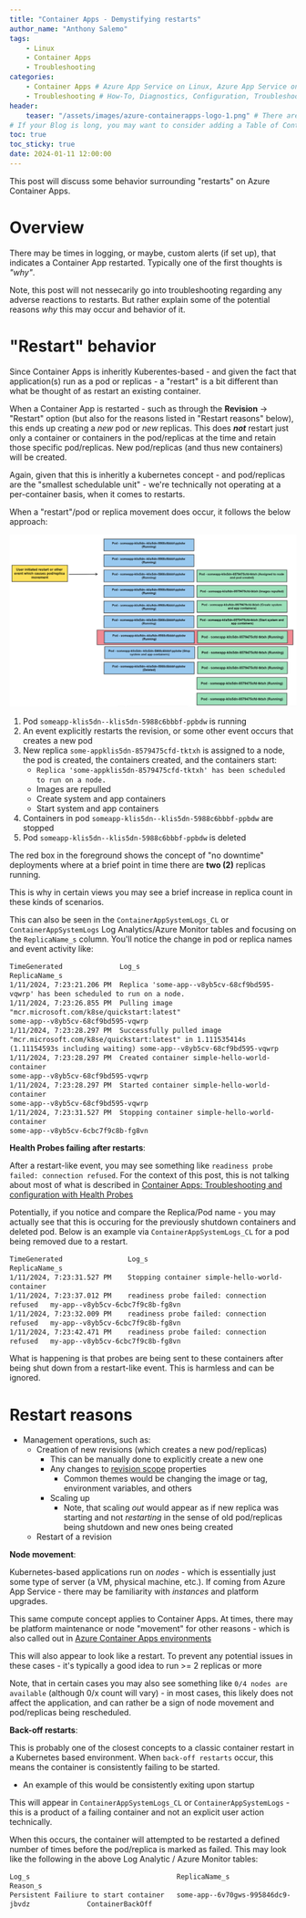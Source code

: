 ```yaml
---
title: "Container Apps - Demystifying restarts"
author_name: "Anthony Salemo"
tags:
    - Linux
    - Container Apps
    - Troubleshooting
categories:
    - Container Apps # Azure App Service on Linux, Azure App Service on Windows, Function App, Azure VM, Azure SDK
    - Troubleshooting # How-To, Diagnostics, Configuration, Troubleshooting, Performance
header:
    teaser: "/assets/images/azure-containerapps-logo-1.png" # There are multiple logos that can be used in "/assets/images" if you choose to add one.
# If your Blog is long, you may want to consider adding a Table of Contents by adding the following two settings.
toc: true
toc_sticky: true
date: 2024-01-11 12:00:00
---
```


This post will discuss some behavior surrounding "restarts" on Azure Container Apps.

# Overview
There may be times in logging, or maybe, custom alerts (if set up), that indicates a Container App restarted. Typically one of the first thoughts is _"why"_.

Note, this post will not nessecarily go into troubleshooting regarding any adverse reactions to restarts. But rather explain some of the potential reasons _why_ this may occur and behavior of it.

# "Restart" behavior
Since Container Apps is inheritly Kuberentes-based - and given the fact that application(s) run as a pod or replicas - a "restart" is a bit different than what be thought of as restart an existing container.

When a Container App is restarted - such as through the **Revision** -> "Restart" option (but also for the reasons listed in "Restart reasons" below), this ends up creating a _new_ pod or _new_ replicas. This does **_not_** restart just only a container or containers in the pod/replicas at the time and retain those specific pod/replicas. New pod/replicas (and thus new containers) will be created.

Again, given that this is inheritly a kubernetes concept - and pod/replicas are the "smallest schedulable unit" - we're technically not operating at a per-container basis, when it comes to restarts.

When a "restart"/pod or replica movement does occur, it follows the below approach:

![ACA restart behavior](/media/2024/01/aca-restart-diagram.png)

1. Pod `someapp-klis5dn--klis5dn-5988c6bbbf-ppbdw` is running
2. An event explicitly restarts the revision, or some other event occurs that creates a new pod 
3. New replica `some-appklis5dn-8579475cfd-tktxh` is assigned to a node, the pod is created, the containers created, and the containers start:
   - `Replica 'some-appklis5dn-8579475cfd-tktxh' has been scheduled to run on a node.`
   - Images are repulled
   - Create system and app containers
   - Start system and app containers
4. Containers in pod `someapp-klis5dn--klis5dn-5988c6bbbf-ppbdw` are stopped
5. Pod `someapp-klis5dn--klis5dn-5988c6bbbf-ppbdw` is deleted

The red box in the foreground shows the concept of "no downtime" deployments where at a brief point in time there are **two (2)** replicas running.

This is why in certain views you may see a brief increase in replica count in these kinds of scenarios.


This can also be seen in the `ContainerAppSystemLogs_CL` or `ContainerAppSystemLogs` Log Analytics/Azure Monitor tables and focusing on the `ReplicaName_s` column. You'll notice the change in pod or replica names and event activity like:

```
TimeGenerated              Log_s                                                                                                                ReplicaName_s
1/11/2024, 7:23:21.206 PM  Replica 'some-app--v8yb5cv-68cf9bd595-vqwrp' has been scheduled to run on a node.
1/11/2024, 7:23:26.855 PM  Pulling image "mcr.microsoft.com/k8se/quickstart:latest"                                                             some-app--v8yb5cv-68cf9bd595-vqwrp
1/11/2024, 7:23:28.297 PM  Successfully pulled image "mcr.microsoft.com/k8se/quickstart:latest" in 1.111535414s (1.11154593s including waiting) some-app--v8yb5cv-68cf9bd595-vqwrp
1/11/2024, 7:23:28.297 PM  Created container simple-hello-world-container                                                                       some-app--v8yb5cv-68cf9bd595-vqwrp
1/11/2024, 7:23:28.297 PM  Started container simple-hello-world-container                                                                       some-app--v8yb5cv-68cf9bd595-vqwrp
1/11/2024, 7:23:31.527 PM  Stopping container simple-hello-world-container                                                                      some-app--v8yb5cv-6cbc7f9c8b-fg8vn
```

**Health Probes failing after restarts**:

After a restart-like event, you may see something like `readiness probe failed: connection refused`. For the context of this post, this is not talking about most of what is described in [Container Apps: Troubleshooting and configuration with Health Probes](https://azureossd.github.io/2023/08/23/Container-Apps-Troubleshooting-and-configuration-with-Health-Probes/index.html)

Potentially, if you notice and compare the Replica/Pod name - you may actually see that this is occuring for the previously shutdown containers and deleted pod. Below is an example via `ContainerAppSystemLogs_CL` for a pod being removed due to a restart.

```
TimeGenerated                Log_s                                        ReplicaName_s
1/11/2024, 7:23:31.527 PM    Stopping container simple-hello-world-container
1/11/2024, 7:23:37.012 PM    readiness probe failed: connection refused   my-app--v8yb5cv-6cbc7f9c8b-fg8vn
1/11/2024, 7:23:32.009 PM    readiness probe failed: connection refused   my-app--v8yb5cv-6cbc7f9c8b-fg8vn
1/11/2024, 7:23:42.471 PM    readiness probe failed: connection refused   my-app--v8yb5cv-6cbc7f9c8b-fg8vn
```

What is happening is that probes are being sent to these containers after being shut down from a restart-like event. This is harmless and can be ignored.

# Restart reasons
- Management operations, such as:
  - Creation of new revisions (which creates a new pod/replicas)
    - This can be manually done to explicitly create a new one
    - Any changes to [revision scope](https://learn.microsoft.com/en-us/azure/container-apps/revisions#revision-scope-changes) properties
      - Common themes would be changing the image or tag, environment variables, and others
    - Scaling up
      - Note, that scaling _out_ would appear as if new replica was starting and not _restarting_ in the sense of old pod/replicas being shutdown and new ones being created
  - Restart of a revision


**Node movement**:

Kubernetes-based applications run on _nodes_ - which is essentially just some type of server (a VM, physical machine, etc.). If coming from Azure App Service - there may be familiarity with _instances_ and platform upgrades.

This same compute concept applies to Container Apps. At times, there may be platform maintenance or node "movement" for other reasons - which is also called out in [Azure Container Apps environments](https://learn.microsoft.com/en-us/azure/container-apps/environment)

This will also appear to look like a restart. To prevent any potential issues in these cases - it's typically a good idea to run >= 2 replicas or more

Note, that in certain cases you may also see something like `0/4 nodes are available` (although 0/x count will vary) - in most cases, this likely does not affect the application, and can rather be a sign of node movement and pod/replicas being rescheduled.

**Back-off restarts**:

This is probably one of the closest concepts to a classic container restart in a Kubernetes based environment. When `back-off restarts` occur, this means the container is consistently failing to be started. 
- An example of this would be consistently exiting upon startup

This will appear in `ContainerAppSystemLogs_CL` or `ContainerAppSystemLogs` - this is a product of a failing container and not an explicit user action technically.

When this occurs, the container will attempted to be restarted a defined number of times before the pod/replica is marked as failed. This may look like the following in the above Log Analytic / Azure Monitor tables:

```
Log_s                                    ReplicaName_s                                  Reason_s
Persistent Failiure to start container   some-app--6v70gws-995846dc9-jbvdz              ContainerBackOff
```

